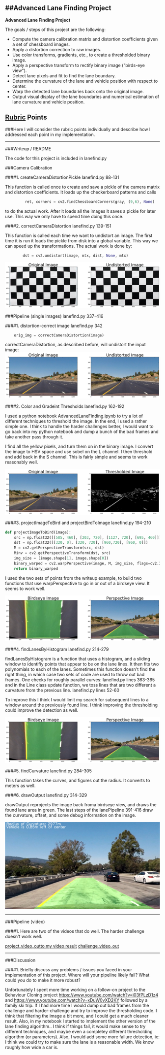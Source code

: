 ##Advanced Lane Finding Project
---

**Advanced Lane Finding Project**

The goals / steps of this project are the following:

* Compute the camera calibration matrix and distortion coefficients given a set of chessboard images.
* Apply a distortion correction to raw images.
* Use color transforms, gradients, etc., to create a thresholded binary image.
* Apply a perspective transform to rectify binary image ("birds-eye view").
* Detect lane pixels and fit to find the lane boundary.
* Determine the curvature of the lane and vehicle position with respect to center.
* Warp the detected lane boundaries back onto the original image.
* Output visual display of the lane boundaries and numerical estimation of lane curvature and vehicle position.

[//]: # (Image References)

[image1]: ./examples/undistort_output.png "Undistorted"
[image2]: ./test_images/test1.jpg "Road Transformed"
[image3]: ./examples/binary_combo_example.jpg "Binary Example"
[image4]: ./examples/warped_straight_lines.jpg "Warp Example"
[image5]: ./examples/color_fit_lines.jpg "Fit Visual"
[image6]: ./examples/example_output.jpg "Output"
[video1]: ./project_video.mp4 "Video"

## [Rubric](https://review.udacity.com/#!/rubrics/571/view) Points
###Here I will consider the rubric points individually and describe how I addressed each point in my implementation.  

---
###Writeup / README

The code for this project is included in lanefind.py


###Camera Calibration




####1. createCameraDistortionPickle   lanefind.py 88-131

This function is called once to create and save a pickle of the camera matrix and distortion coefficients. It loads up the checkerboard patterns and calls
```python
         ret, corners = cv2.findChessboardCorners(gray, (9,6), None)
```
to do the actual work. After it loads all the images it saves a pickle for later use.  This way we only have to spend time doing this once.

####2. correctCameraDistortion  lanefind.py 139-151

This function is called each time we want to undistort an image. The first time it is run it loads the pickle from disk into a global variable. This way we can speed up the transformations.  The actual work is done by:
```python
	    dst = cv2.undistort(image, mtx, dist, None, mtx)
```

![png](examples/output_3_1.png)


###Pipeline (single images) lanefind.py 337-416

####1. distortion-correct image lanefind.py 342

```python
	orig_img = correctCameraDistortion(image)
```
correctCameraDistortion, as described before, will undistort the input image:
![png](examples/output_5_1.png)

####2. Color and Gradeint Thresholds  lanefind.py 162-192

I used a python notebook AdvancedLaneFinding.ipynb to try a lot of different techniques to threshold the image. In the end, I used a rather simple one. I think to handle the harder challenges better, I would want to go back into my python notebook and dump a bunch of the bad frames and take another pass through it.

I find all the yellow pixels, and turn them on in the binary image.
I convert the image to HSV space and use sobel on the L channel. I then threshold and add back in the S channel. This is fairly simple and seems to work reasonably well.

![png](examples/output_7_1.png)

####3. projectImageToBird and projectBirdToImage lanefind.py 194-210

```python
def projectImageToBird(image):
    src = np.float32([[585, 460], [203, 720], [1127, 720], [695, 460]])
    dst = np.float32([[320, 0], [320, 720], [960,720], [960, 0]])
    M = cv2.getPerspectiveTransform(src, dst)
    Minv = cv2.getPerspectiveTransform(dst, src)
    img_size = (image.shape[1], image.shape[0])
    binary_warped = cv2.warpPerspective(image, M, img_size, flags=cv2.INTER_LINEAR)
    return binary_warped
```

I used the two sets of points from the writeup example, to build two functions that use warpPerspective to go in or out of a birdseye view. It seems to work well.


![png](examples/output_9_1.png)


####4. findLanesByHistogram  lanefind.py 214-279

findLanesByHistogram is a function that uses a histogram, and a sliding window to identifiy points that appear to be on the lane lines. It then fits two polynomials
to each of the lanes. Sometimes this function doesn't find the right thing, in which case two sets of code are used to throw out bad frames.  One checks for roughly parallel curves:  lanefind.py lines 363-365  and in the Line class update function, we toss lines that are two different a curvature from the previous line. lanefind.py lines 52-60

To improve this I think I would limit my search for subsequent lines to a window around the previously found line. I think improving the thresholding could improve the detection as well.

![png](examples/output_9_1.png)


####5. findCurvature lanefind.py 284-305

This function takes the curves, and figures out the radius. It converts to meters as well.


####6. drawOutput lanefind.py 314-329

drawOutput reprojects the image back froma  birdseye view, and draws the found lane area in green.  The last steps of the lanePipeline 391-416 draw the curvature, offset, and some debug information on the image.

![png](final.png)


---

###Pipeline (video)

####1.  Here are two of the videos that do well. The harder challenge doesn't work well.

[project_video_outto my video result](./project_video_out.mp4)
[challenge_video_out](./challenge_video_out.mp4)

---

###Discussion

####1. Briefly discuss any problems / issues you faced in your implementation of this project.  Where will your pipeline likely fail?  What could you do to make it more robust?

 Unfortunately I spent more time working on a follow-on project to the Behaviour Cloning project https://www.youtube.com/watch?v=i03fPLzD1z4 and https://www.youtube.com/watch?v=xDuW0vXD2KY followed by a family ski trip.  If I had more time I would dump out bad frames from the challenge and harder-challenge and try to improve the thresholding code. I think that filtering the image a bit more, and I could get a much cleaner result.  Also, in my notebook I started to implement the other version of the lane finding algorithm.. I think if things fail, it would make sense to try different techniques, and maybe even a completey different thresholding algorithm (or parameters).  Also, I would add some more failure detection, ie: I think we could try to make sure the lane is a reasonable width.  We know roughly how wide a car is. 

